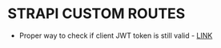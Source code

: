 # STRAPI CUSTOM ROUTES

* Proper way to check if client JWT token is still valid - [LINK](https://github.com/strapi/strapi/issues/3601#)